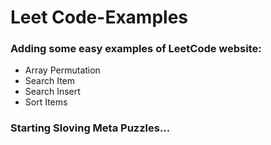 # Leet Code-Examples
### Adding some easy examples of LeetCode website: 
 - Array Permutation  
 - Search Item 
 - Search Insert 
 - Sort Items
### Starting Sloving Meta Puzzles...
